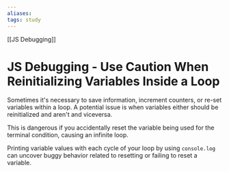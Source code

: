 ```yaml
---
aliases:
tags: study
---
```

[[JS Debugging]]
# JS Debugging - Use Caution When Reinitializing Variables Inside a Loop
Sometimes it's necessary to save information, increment counters, or re-set variables within a loop.
A potential issue is when variables either should be reinitialized and aren't and viceversa.

This is dangerous if you accidentally reset the variable being used for the terminal condition, causing an infinite loop.

Printing variable values with each cycle of your loop by using `console.log` can uncover buggy behavior related to resetting or failing to reset a variable.